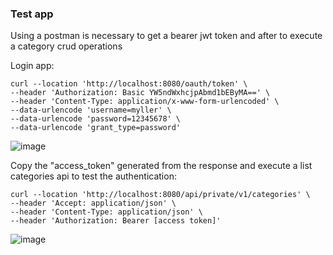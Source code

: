 ### Test app

Using a postman is necessary to get a bearer jwt token and after to execute a category crud operations

Login app:

  ```
  curl --location 'http://localhost:8080/oauth/token' \
--header 'Authorization: Basic YW5ndWxhcjpAbmd1bEByMA==' \
--header 'Content-Type: application/x-www-form-urlencoded' \
--data-urlencode 'username=myller' \
--data-urlencode 'password=12345678' \
--data-urlencode 'grant_type=password'

  ```

![image](https://github.com/user-attachments/assets/5a6574a1-ad07-4629-bc3b-ec4c6c1e3d7d)

Copy the "access_token" generated from the response and execute a list categories api to test the authentication:

```
curl --location 'http://localhost:8080/api/private/v1/categories' \
--header 'Accept: application/json' \
--header 'Content-Type: application/json' \
--header 'Authorization: Bearer [access token]'

```

![image](https://github.com/user-attachments/assets/f766c3d8-c447-4166-bd12-5da86cae812f)













